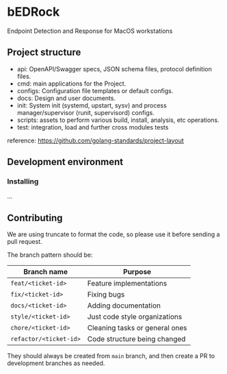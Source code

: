 # bEDRock

Endpoint Detection and Response for MacOS workstations

## Project structure

* api: OpenAPI/Swagger specs, JSON schema files, protocol definition files.
* cmd: main applications for the Project.
* configs: Configuration file templates or default configs.
* docs: Design and user documents.
* init: System init (systemd, upstart, sysv) and process manager/supervisor (runit, supervisord) configs.
* scripts: assets to perform various build, install, analysis, etc operations.
* test: integration, load and further cross modules tests

reference: https://github.com/golang-standards/project-layout

## Development environment

### Installing
...

## Contributing
We are using truncate to format the code, so please use it before sending a pull request.

The branch pattern should be:

| Branch name            | Purpose                        |
|------------------------|--------------------------------|
| `feat/<ticket-id>`     | Feature implementations        |
| `fix/<ticket-id>`      | Fixing bugs                    |
| `docs/<ticket-id>`     | Adding documentation           |
| `style/<ticket-id>`    | Just code style organizations  |
| `chore/<ticket-id>`    | Cleaning tasks or general ones |
| `refactor/<ticket-id>` | Code structure being changed   |


They should always be created from `main` branch, and then create a PR to development branches as needed.
